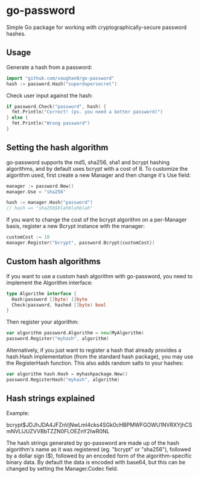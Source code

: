go-password
===========

Simple Go package for working with cryptographically-secure password hashes.

Usage
-----

Generate a hash from a password:

```go
import "github.com/vaughan0/go-password"
hash := password.Hash("superdupersecret")
```

Check user input against the hash:

```go
if password.Check("password", hash) {
  fmt.Println("Correct! (ps. you need a better password)")
} else {
  fmt.Println("Wrong password")
}
```

Setting the hash algorithm
--------------------------

go-password supports the md5, sha256, sha1 and bcrypt hashing algorithms, and
by default uses bcrypt with a cost of 8. To customize the algorithm used, first create
a new Manager and then change it's Use field:

```go
manager := password.New()
manager.Use = "sha256"

hash := manager.Hash("password")
// hash => "sha256$blahblahblah"
```

If you want to change the cost of the bcrypt algorithm on a per-Manager basis,
register a new Bcrypt instance with the manager:

```go
customCost := 10
manager.Register("bcrypt", password.Bcrypt{customCost})
```

Custom hash algorithms
----------------------

If you want to use a custom hash algorithm with go-password, you need to
implement the Algorithm interface:

```go
type Algorithm interface {
  Hash(password []byte) []byte
  Check(password, hashed []byte) bool
}
```

Then register your algorithm:

```go
var algorithm password.Algorithm = new(MyAlgorithm)
password.Register("myhash", algorithm)
```

Alternatively, if you just want to register a hash that already provides a
hash.Hash implementation (from the standard hash package), you may use the
RegisterHash function. This also adds random salts to your hashes:

```go
var algorithm hash.Hash = myhashpackage.New()
password.RegisterHash("myhash", algorithm)
```

Hash strings explained
----------------------

Example:

bcrypt$JDJhJDA4JFZnVjNwLmI4cks4SGk0cHBPMWFGOWU1NVRXYjhCSmNVLlJUZVVBbTZZN0FLOEZnY2IwR0NL

The hash strings generated by go-password are made up of the hash algorithm's
name as it was registered (eg. "bcrypt" or "sha256"), followed by a dollar sign
($), followed by an encoded form of the algorithm-specific binary data. By
default the data is encoded with base64, but this can be changed by setting the
Manager.Codec field.
